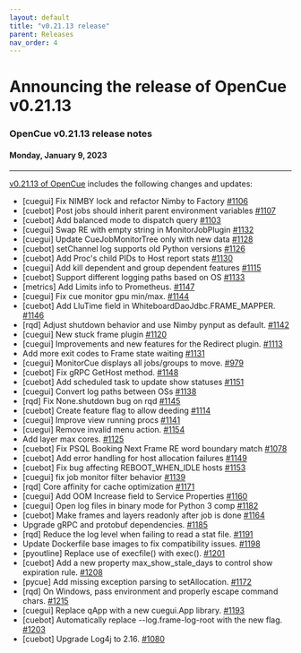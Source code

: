 ```yaml
---
layout: default
title: "v0.21.13 release"
parent: Releases
nav_order: 4
---
```


# Announcing the release of OpenCue v0.21.13

### OpenCue v0.21.13 release notes

#### Monday, January 9, 2023

---

[v0.21.13 of OpenCue](https://github.com/AcademySoftwareFoundation/OpenCue/releases/tag/v0.21.13)
includes the following changes and updates:

*   [cuegui] Fix NIMBY lock and refactor Nimby to Factory [#1106](https://github.com/AcademySoftwareFoundation/OpenCue/pull/1106)
*   [cuebot] Post jobs should inherit parent environment variables [#1107](https://github.com/AcademySoftwareFoundation/OpenCue/pull/1107)
*   [cuebot] Add balanced mode to dispatch query [#1103](https://github.com/AcademySoftwareFoundation/OpenCue/pull/1103)
*   [cuegui] Swap RE with empty string in MonitorJobPlugin [#1132](https://github.com/AcademySoftwareFoundation/OpenCue/pull/1132)
*   [cuegui] Update CueJobMonitorTree only with new data [#1128](https://github.com/AcademySoftwareFoundation/OpenCue/pull/1128)
*   [cuebot] setChannel log supports old Python versions [#1126](https://github.com/AcademySoftwareFoundation/OpenCue/pull/1126)
*   [cuebot] Add Proc's child PIDs to Host report stats [#1130](https://github.com/AcademySoftwareFoundation/OpenCue/pull/1130)
*   [cuegui] Add kill dependent and group dependent features [#1115](https://github.com/AcademySoftwareFoundation/OpenCue/pull/1115)
*   [cuebot] Support different logging paths based on OS [#1133](https://github.com/AcademySoftwareFoundation/OpenCue/pull/1133)
*   [metrics] Add Limits info to Prometheus. [#1147](https://github.com/AcademySoftwareFoundation/OpenCue/pull/1147)
*   [cuegui] Fix cue monitor gpu min/max. [#1144](https://github.com/AcademySoftwareFoundation/OpenCue/pull/1144)
*   [cuebot] Add LluTime field in WhiteboardDaoJdbc.FRAME_MAPPER. [#1146](https://github.com/AcademySoftwareFoundation/OpenCue/pull/1146)
*   [rqd] Adjust shutdown behavior and use Nimby pynput as default. [#1142](https://github.com/AcademySoftwareFoundation/OpenCue/pull/1142)
*   [cuegui] New stuck frame plugin [#1120](https://github.com/AcademySoftwareFoundation/OpenCue/pull/1120)
*   [cuegui] Improvements and new features for the Redirect plugin. [#1113](https://github.com/AcademySoftwareFoundation/OpenCue/pull/1113)
*   Add more exit codes to Frame state waiting [#1131](https://github.com/AcademySoftwareFoundation/OpenCue/pull/1131)
*   [cuegui] MonitorCue displays all jobs/groups to move. [#979](https://github.com/AcademySoftwareFoundation/OpenCue/pull/979)
*   [cuebot] Fix gRPC GetHost method. [#1148](https://github.com/AcademySoftwareFoundation/OpenCue/pull/1148)
*   [cuebot] Add scheduled task to update show statuses [#1151](https://github.com/AcademySoftwareFoundation/OpenCue/pull/1151)
*   [cuegui] Convert log paths between OSs [#1138](https://github.com/AcademySoftwareFoundation/OpenCue/pull/1138)
*   [rqd] Fix None.shutdown bug on rqd [#1145](https://github.com/AcademySoftwareFoundation/OpenCue/pull/1145)
*   [cuebot] Create feature flag to allow deeding [#1114](https://github.com/AcademySoftwareFoundation/OpenCue/pull/1114)
*   [cuegui] Improve view running procs [#1141](https://github.com/AcademySoftwareFoundation/OpenCue/pull/1141)
*   [cuegui] Remove invalid menu action. [#1154](https://github.com/AcademySoftwareFoundation/OpenCue/pull/1154)
*   Add layer max cores. [#1125](https://github.com/AcademySoftwareFoundation/OpenCue/pull/1125)
*   [cuebot] Fix PSQL Booking Next Frame RE word boundary match [#1078](https://github.com/AcademySoftwareFoundation/OpenCue/pull/1078)
*   [cuebot] Add error handling for host allocation failures [#1149](https://github.com/AcademySoftwareFoundation/OpenCue/pull/1149)
*   [cuebot] Fix bug affecting REBOOT_WHEN_IDLE hosts [#1153](https://github.com/AcademySoftwareFoundation/OpenCue/pull/1153)
*   [cuegui] fix job monitor filter behavior [#1139](https://github.com/AcademySoftwareFoundation/OpenCue/pull/1139)
*   [rqd] Core affinity for cache optimization [#1171](https://github.com/AcademySoftwareFoundation/OpenCue/pull/1171)
*   [cuegui] Add OOM Increase field to Service Properties [#1160](https://github.com/AcademySoftwareFoundation/OpenCue/pull/1160)
*   [cuegui] Open log files in binary mode for Python 3 comp [#1182](https://github.com/AcademySoftwareFoundation/OpenCue/pull/1182)
*   [cuebot] Make frames and layers readonly after job is done [#1164](https://github.com/AcademySoftwareFoundation/OpenCue/pull/1164)
*   Upgrade gRPC and protobuf dependencies. [#1185](https://github.com/AcademySoftwareFoundation/OpenCue/pull/1185)
*   [rqd] Reduce the log level when failing to read a stat file. [#1191](https://github.com/AcademySoftwareFoundation/OpenCue/pull/1191)
*   Update Dockerfile base images to fix compatibility issues. [#1198](https://github.com/AcademySoftwareFoundation/OpenCue/pull/1198)
*   [pyoutline] Replace use of execfile() with exec(). [#1201](https://github.com/AcademySoftwareFoundation/OpenCue/pull/1201)
*   [cuebot] Add a new property max_show_stale_days to control show expiration rule. [#1208](https://github.com/AcademySoftwareFoundation/OpenCue/pull/1208)
*   [pycue] Add missing exception parsing to setAllocation. [#1172](https://github.com/AcademySoftwareFoundation/OpenCue/pull/1172)
*   [rqd] On Windows, pass environment and properly escape command chars. [#1215](https://github.com/AcademySoftwareFoundation/OpenCue/pull/1215)
*   [cuegui] Replace qApp with a new cuegui.App library. [#1193](https://github.com/AcademySoftwareFoundation/OpenCue/pull/1193)
*   [cuebot] Automatically replace --log.frame-log-root with the new flag. [#1203](https://github.com/AcademySoftwareFoundation/OpenCue/pull/1203)
*   [cuebot] Upgrade Log4j to 2.16. [#1080](https://github.com/AcademySoftwareFoundation/OpenCue/pull/1080)